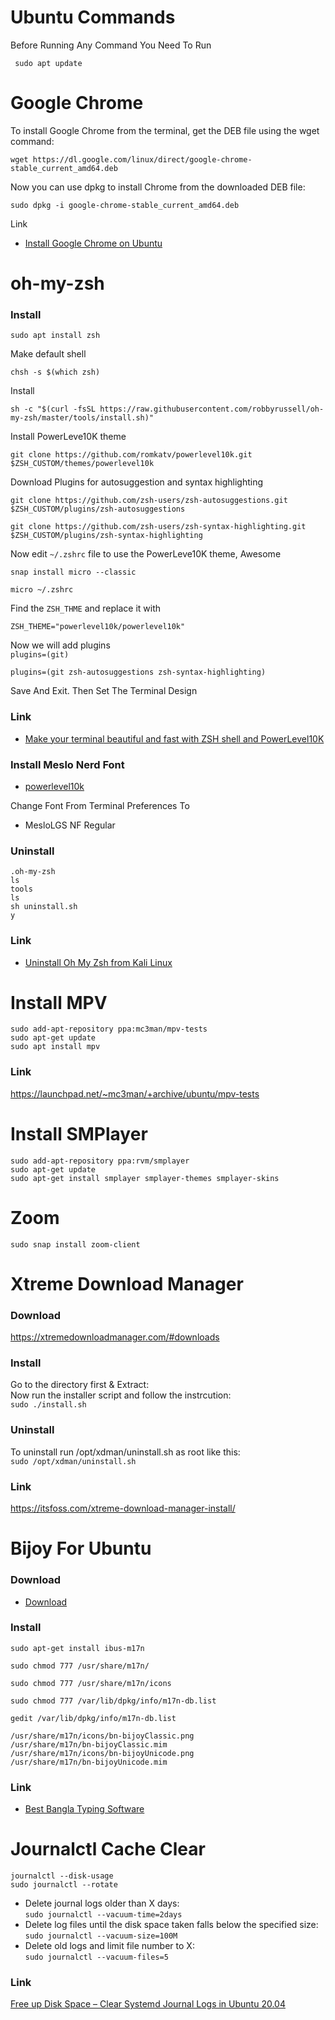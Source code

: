 # Ubuntu Commands

Before Running Any Command You Need To Run

```
 sudo apt update
```
# Google Chrome
To install Google Chrome from the terminal, get the DEB file using the wget command:
```
wget https://dl.google.com/linux/direct/google-chrome-stable_current_amd64.deb
```
Now you can use dpkg to install Chrome from the downloaded DEB file:
```
sudo dpkg -i google-chrome-stable_current_amd64.deb
```
Link
- [Install Google Chrome on Ubuntu](https://itsfoss.com/install-chrome-ubuntu)


# oh-my-zsh

### Install

```
sudo apt install zsh
```

Make default shell

```
chsh -s $(which zsh)
```

Install

```
sh -c "$(curl -fsSL https://raw.githubusercontent.com/robbyrussell/oh-my-zsh/master/tools/install.sh)"
```

Install PowerLeve10K theme

```
git clone https://github.com/romkatv/powerlevel10k.git $ZSH_CUSTOM/themes/powerlevel10k
```

Download Plugins for autosuggestion and syntax highlighting

```
git clone https://github.com/zsh-users/zsh-autosuggestions.git $ZSH_CUSTOM/plugins/zsh-autosuggestions
```

```
git clone https://github.com/zsh-users/zsh-syntax-highlighting.git $ZSH_CUSTOM/plugins/zsh-syntax-highlighting
```

Now edit `~/.zshrc` file to use the PowerLeve10K theme, Awesome

```
snap install micro --classic
```

```
micro ~/.zshrc
```

Find the `ZSH_THME` and replace it with

```
ZSH_THEME="powerlevel10k/powerlevel10k"
```

Now we will add plugins\
`plugins=(git)`

```
plugins=(git zsh-autosuggestions zsh-syntax-highlighting)
```

Save And Exit. Then Set The Terminal Design

### Link

- [Make your terminal beautiful and fast with ZSH shell and PowerLevel10K](https://medium.com/@shivam1/make-your-terminal-beautiful-and-fast-with-zsh-shell-and-powerlevel10k-6484461c6efb)

### Install Meslo Nerd Font
- [powerlevel10k](https://github.com/romkatv/powerlevel10k)

Change Font From Terminal Preferences To
- MesloLGS NF Regular 
### Uninstall

`.oh-my-zsh`\
 `ls`\
 `tools`\
 `ls`\
 `sh uninstall.sh`\
 `y`

### Link

- [Uninstall Oh My Zsh from Kali Linux](https://www.youtube.com/watch?v=L1gRxcykSb8)

# Install MPV

`sudo add-apt-repository ppa:mc3man/mpv-tests`\
`sudo apt-get update`\
`sudo apt install mpv`

### Link

https://launchpad.net/~mc3man/+archive/ubuntu/mpv-tests

# Install SMPlayer

`sudo add-apt-repository ppa:rvm/smplayer`\
 `sudo apt-get update`\
 `sudo apt-get install smplayer smplayer-themes smplayer-skins`

# Zoom

`sudo snap install zoom-client`

# Xtreme Download Manager

### Download

https://xtremedownloadmanager.com/#downloads

### Install

Go to the directory first & Extract: \
 Now run the installer script and follow the instrcution:\
 `sudo ./install.sh`

### Uninstall

To uninstall run /opt/xdman/uninstall.sh as root like this:\
 `sudo /opt/xdman/uninstall.sh`

### Link

https://itsfoss.com/xtreme-download-manager-install/

# Bijoy For Ubuntu

### Download

- [Download](https://www.techtdbangla.com/2020/05/best-bangla-typing-software-bijoy.html)

### Install

```
sudo apt-get install ibus-m17n
```

```
sudo chmod 777 /usr/share/m17n/
```

```
sudo chmod 777 /usr/share/m17n/icons
```

```
sudo chmod 777 /var/lib/dpkg/info/m17n-db.list
```

```
gedit /var/lib/dpkg/info/m17n-db.list
```

```
/usr/share/m17n/icons/bn-bijoyClassic.png
/usr/share/m17n/bn-bijoyClassic.mim
/usr/share/m17n/icons/bn-bijoyUnicode.png
/usr/share/m17n/bn-bijoyUnicode.mim
```

### Link

- [Best Bangla Typing Software](https://www.techtdbangla.com/2020/05/best-bangla-typing-software-bijoy.html)

# Journalctl Cache Clear
`journalctl --disk-usage`\
`sudo journalctl --rotate`
- Delete journal logs older than X days:\
`sudo journalctl --vacuum-time=2days`
- Delete log files until the disk space taken falls below the specified size:\
`sudo journalctl --vacuum-size=100M`
- Delete old logs and limit file number to X:\
`sudo journalctl --vacuum-files=5`


### Link
[Free up Disk Space – Clear Systemd Journal Logs in Ubuntu 20.04](https://ubuntuhandbook.org/index.php/2020/12/clear-systemd-journal-logs-ubuntu/)